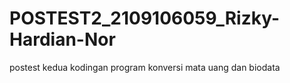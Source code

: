 # POSTEST2_2109106059_Rizky-Hardian-Nor
postest kedua
kodingan program konversi mata uang dan biodata
